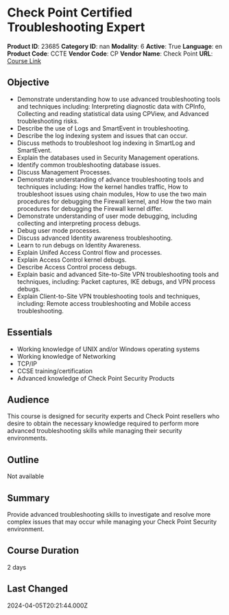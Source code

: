 # Check Point Certified Troubleshooting Expert

**Product ID**: 23685
**Category ID**: nan
**Modality**: 6
**Active**: True
**Language**: en
**Product Code**: CCTE
**Vendor Code**: CP
**Vendor Name**: Check Point
**URL**: [Course Link](https://www.fastlaneus.com/course/checkpoint-ccte)

## Objective
- Demonstrate understanding how to use advanced troubleshooting tools and techniques including: Interpreting diagnostic data with CPInfo, Collecting and reading statistical data using CPView, and Advanced troubleshooting risks.
- Describe the use of Logs and SmartEvent in troubleshooting.
- Describe the log indexing system and issues that can occur.
- Discuss methods to troubleshoot log indexing in SmartLog and SmartEvent.
- Explain the databases used in Security Management operations.
- Identify common troubleshooting database issues.
- Discuss Management Processes.
- Demonstrate understanding of advance troubleshooting tools and techniques including: How the kernel handles traffic, How to troubleshoot issues using chain modules, How to use the two main procedures for debugging the Firewall kernel, and How the two main procedures for debugging the Firewall kernel differ.
- Demonstrate understanding of user mode debugging, including collecting and interpreting process debugs.
- Debug user mode processes.
- Discuss advanced Identity awareness troubleshooting.
- Learn to run debugs on Identity Awareness.
- Explain Unifed Access Control flow and processes.
- Explain Access Control kernel debugs.
- Describe Access Control process debugs.
- Explain basic and advanced Site-to-Site VPN troubleshooting tools and techniques, including: Packet captures, IKE debugs, and VPN process debugs.
- Explain Client-to-Site VPN troubleshooting tools and techniques, including: Remote access troubleshooting and Mobile access troubleshooting.

## Essentials
- Working knowledge of UNIX and/or Windows operating systems
- Working knowledge of Networking
- TCP/IP
- CCSE training/certification
- Advanced knowledge of Check Point Security Products

## Audience
This course is designed for security experts and Check Point resellers who desire to obtain the necessary knowledge required to perform more advanced troubleshooting skills while managing their security environments.

## Outline
Not available

## Summary
Provide advanced troubleshooting skills to investigate and resolve more complex issues that may occur while managing your Check Point Security environment.

## Course Duration
2 days

## Last Changed
2024-04-05T20:21:44.000Z
